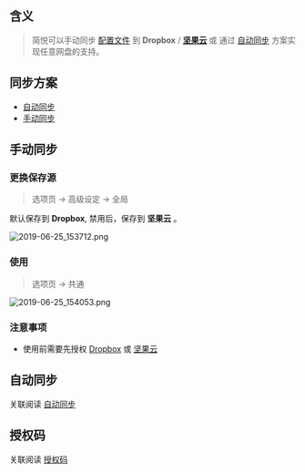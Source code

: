 含义
--

> 简悦可以手动同步 [配置文件](配置文件) 到 **Dropbox** / [**坚果云**](坚果云) 或 通过 [自动同步](自动同步) 方案实现任意网盘的支持。


同步方案
--

- [自动同步](Sync?id=自动同步)
- [手动同步](同步?id=手动同步)


手动同步
--

### 更换保存源


> 选项页 → 高级设定 → 全局

默认保存到 **Dropbox**, 禁用后，保存到 **坚果云** 。

![2019-06-25_153712.png](https://i.loli.net/2019/06/25/5d11d00ec0bc761861.png)

### 使用

> 选项页 → 共通

![2019-06-25_154053.png](https://i.loli.net/2019/06/25/5d11d0a4d536692442.png)


### 注意事项

- 使用前需要先授权 [Dropbox](授权服务) 或 [坚果云](坚果云)

自动同步
--

关联阅读 [自动同步](自动同步)

授权码
--

关联阅读 [授权码](授权服务?id=授权码)